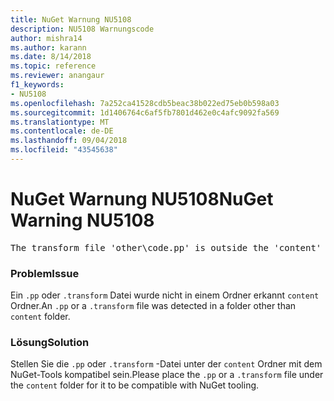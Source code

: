 ```yaml
---
title: NuGet Warnung NU5108
description: NU5108 Warnungscode
author: mishra14
ms.author: karann
ms.date: 8/14/2018
ms.topic: reference
ms.reviewer: anangaur
f1_keywords:
- NU5108
ms.openlocfilehash: 7a252ca41528cdb5beac38b022ed75eb0b598a03
ms.sourcegitcommit: 1d1406764c6af5fb7801d462e0c4afc9092fa569
ms.translationtype: MT
ms.contentlocale: de-DE
ms.lasthandoff: 09/04/2018
ms.locfileid: "43545638"
---
```

# <a name="nuget-warning-nu5108"></a><span data-ttu-id="06eb5-103">NuGet Warnung NU5108</span><span class="sxs-lookup"><span data-stu-id="06eb5-103">NuGet Warning NU5108</span></span>
<pre>The transform file 'other\code.pp' is outside the 'content' folder and hence will not be transformed during installation of this package. Move it into the 'content' folder.</pre>

### <a name="issue"></a><span data-ttu-id="06eb5-104">Problem</span><span class="sxs-lookup"><span data-stu-id="06eb5-104">Issue</span></span>

<span data-ttu-id="06eb5-105">Ein `.pp` oder `.transform` Datei wurde nicht in einem Ordner erkannt `content` Ordner.</span><span class="sxs-lookup"><span data-stu-id="06eb5-105">An `.pp` or a `.transform` file was detected in a folder other than `content` folder.</span></span>


### <a name="solution"></a><span data-ttu-id="06eb5-106">Lösung</span><span class="sxs-lookup"><span data-stu-id="06eb5-106">Solution</span></span>

<span data-ttu-id="06eb5-107">Stellen Sie die `.pp` oder `.transform` -Datei unter der `content` Ordner mit dem NuGet-Tools kompatibel sein.</span><span class="sxs-lookup"><span data-stu-id="06eb5-107">Please place the `.pp` or a `.transform`  file under the `content` folder for it to be compatible with NuGet tooling.</span></span>

